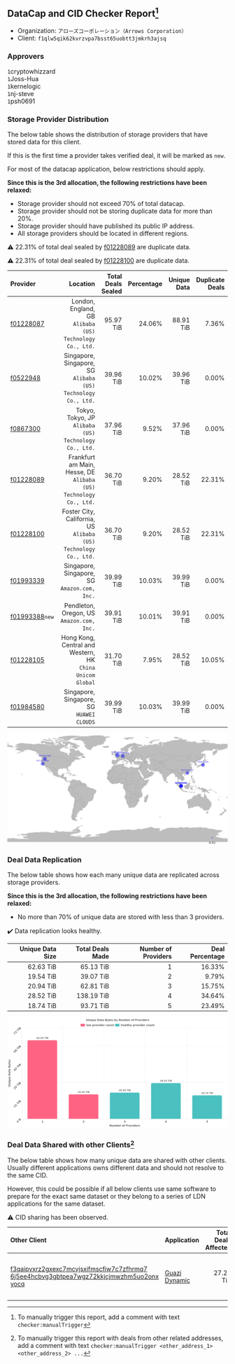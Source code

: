 ## DataCap and CID Checker Report[^1]
 - Organization: `アローズコーポレーション（Arrows Corporation）`
 - Client: `f1qlw5qik62kvrzvpa7bsst65uobtt3jmkrh3ajsq`
### Approvers
`1`cryptowhizzard<br/>`1`Joss-Hua<br/>`1`kernelogic<br/>`1`nj-steve<br/>`1`psh0691

### Storage Provider Distribution
The below table shows the distribution of storage providers that have stored data for this client.

If this is the first time a provider takes verified deal, it will be marked as `new`.

For most of the datacap application, below restrictions should apply.

**Since this is the 3rd allocation, the following restrictions have been relaxed:**
 - Storage provider should not exceed 70% of total datacap.
 - Storage provider should not be storing duplicate data for more than 20%.
 - Storage provider should have published its public IP address.
 - All storage providers should be located in different regions.

⚠️ 22.31% of total deal sealed by [f01228089](https://filfox.info/en/address/f01228089) are duplicate data.

⚠️ 22.31% of total deal sealed by [f01228100](https://filfox.info/en/address/f01228100) are duplicate data.

| Provider                                                    |                                                             Location | Total Deals Sealed | Percentage | Unique Data | Duplicate Deals |
| :---------------------------------------------------------- | -------------------------------------------------------------------: | -----------------: | ---------: | ----------: | --------------: |
| [f01228087](https://filfox.info/en/address/f01228087)       |          London, England, GB<br/>`Alibaba (US) Technology Co., Ltd.` |          95.97 TiB |     24.06% |   88.91 TiB |           7.36% |
| [f0522948](https://filfox.info/en/address/f0522948)         |     Singapore, Singapore, SG<br/>`Alibaba (US) Technology Co., Ltd.` |          39.96 TiB |     10.02% |   39.96 TiB |           0.00% |
| [f0867300](https://filfox.info/en/address/f0867300)         |             Tokyo, Tokyo, JP<br/>`Alibaba (US) Technology Co., Ltd.` |          37.96 TiB |      9.52% |   37.96 TiB |           0.00% |
| [f01228089](https://filfox.info/en/address/f01228089)       | Frankfurt am Main, Hesse, DE<br/>`Alibaba (US) Technology Co., Ltd.` |          36.70 TiB |      9.20% |   28.52 TiB |          22.31% |
| [f01228100](https://filfox.info/en/address/f01228100)       |  Foster City, California, US<br/>`Alibaba (US) Technology Co., Ltd.` |          36.70 TiB |      9.20% |   28.52 TiB |          22.31% |
| [f01993339](https://filfox.info/en/address/f01993339)       |                      Singapore, Singapore, SG<br/>`Amazon.com, Inc.` |          39.99 TiB |     10.03% |   39.99 TiB |           0.00% |
| [f01993388](https://filfox.info/en/address/f01993388)`new`  |                         Pendleton, Oregon, US<br/>`Amazon.com, Inc.` |          39.91 TiB |     10.01% |   39.91 TiB |           0.00% |
| [f01228105](https://filfox.info/en/address/f01228105)       |         Hong Kong, Central and Western, HK<br/>`China Unicom Global` |          31.70 TiB |      7.95% |   28.52 TiB |          10.05% |
| [f01984580](https://filfox.info/en/address/f01984580)       |                         Singapore, Singapore, SG<br/>`HUAWEI CLOUDS` |          39.99 TiB |     10.03% |   39.99 TiB |           0.00% |

<img src="https://raw.githubusercontent.com/data-preservation-programs/filplus-checker-assets/main/filecoin-project/filecoin-plus-large-datasets/issues/1225/1689231130454.png"/>

### Deal Data Replication
The below table shows how each many unique data are replicated across storage providers.


**Since this is the 3rd allocation, the following restrictions have been relaxed:**
- No more than 70% of unique data are stored with less than 3 providers.

✔️ Data replication looks healthy.

| Unique Data Size | Total Deals Made | Number of Providers | Deal Percentage |
| ---------------: | ---------------: | ------------------: | --------------: |
|        62.63 TiB |        65.13 TiB |                   1 |          16.33% |
|        19.54 TiB |        39.07 TiB |                   2 |           9.79% |
|        20.94 TiB |        62.81 TiB |                   3 |          15.75% |
|        28.52 TiB |       138.19 TiB |                   4 |          34.64% |
|        18.74 TiB |        93.71 TiB |                   5 |          23.49% |

<img src="https://raw.githubusercontent.com/data-preservation-programs/filplus-checker-assets/main/filecoin-project/filecoin-plus-large-datasets/issues/1225/1689231131228.png"/>

### Deal Data Shared with other Clients[^3]
The below table shows how many unique data are shared with other clients.
Usually different applications owns different data and should not resolve to the same CID.

However, this could be possible if all below clients use same software to prepare for the exact same dataset or they belong to a series of LDN applications for the same dataset.

⚠️ CID sharing has been observed.

| Other Client                                                                                                                                                                                                              | Application                                                                                    | Total Deals Affected | Unique CIDs | Approvers                                                                                                      |
| :------------------------------------------------------------------------------------------------------------------------------------------------------------------------------------------------------------------------ | :--------------------------------------------------------------------------------------------- | -------------------: | ----------: | :------------------------------------------------------------------------------------------------------------- |
| [f3qaipvxrz2gxexc7mcvjsxifmscfiw7c7zfhrmq7<br/>6j5ee4hcbvg3gbtpea7wgz72kkjcjmwzhm5uo2onx<br/>yocq](https://filfox.info/en/address/f3qaipvxrz2gxexc7mcvjsxifmscfiw7c7zfhrmq76j5ee4hcbvg3gbtpea7wgz72kkjcjmwzhm5uo2onxyocq) | [Guazi Dynamic ](https://github.com/filecoin-project/filecoin-plus-large-datasets/issues/1337) |            27.25 TiB |         218 | `2`cryptowhizzard<br/>`2`kernelogic<br/>`1`laurarenpanda<br/>`1`liyunzhi-666<br/>`1`mikezli<br/>`1`newwebgroup |

[^1]: To manually trigger this report, add a comment with text `checker:manualTrigger`

[^2]: Deals from those addresses are combined into this report as they are specified with `checker:manualTrigger`

[^3]: To manually trigger this report with deals from other related addresses, add a comment with text `checker:manualTrigger <other_address_1> <other_address_2> ...`
